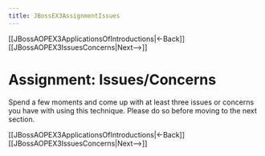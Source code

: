 ```yaml
---
title: JBossEX3AssignmentIssues
---
```

[[JBossAOPEX3ApplicationsOfIntroductions|<-Back]] [[JBossAOPEX3IssuesConcerns|Next-->]]

# Assignment: Issues/Concerns
Spend a few moments and come up with at least three issues or concerns you have with using this technique. Please do so before moving to the next section.

[[JBossAOPEX3ApplicationsOfIntroductions|<-Back]] [[JBossAOPEX3IssuesConcerns|Next-->]]